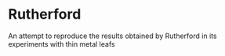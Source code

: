 # Rutherford
An attempt to reproduce the results obtained by Rutherford in its experiments with thin metal leafs
